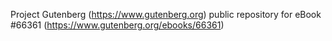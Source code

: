 Project Gutenberg (https://www.gutenberg.org) public repository for eBook #66361 (https://www.gutenberg.org/ebooks/66361)
